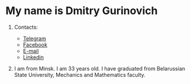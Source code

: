 # My name is Dmitry Gurinovich

1. Contacts:
    * [Telegram](https://t.me/dmitry_gurinovich)
    * [Facebook](https://www.facebook.com/gurinovich.dmitry)
    * [E-mail](mailto:dmitry.gurinovich@hotmail.com)
    * [Linkedin](https://www.linkedin.com/feed/)
  
2. I am from Minsk. I am 33 years old. I have graduated from Belarussian State University, Mechanics and Mathematics faculty.